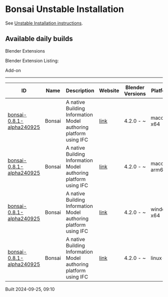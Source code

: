 # Bonsai Unstable Installation

See [Unstable Installation instructions](https://docs.bonsaibim.org/guides/development/installation.html#unstable-installation).

## Available daily builds




Blender Extensions


Blender Extension Listing:


Add\-on




---




| ID | Name | Description | Website | Blender Versions | Platforms | Size |
| --- | --- | --- | --- | --- | --- | --- |
| [bonsai\-0\.8\.1\-alpha240925](https://github.com/IfcOpenShell/IfcOpenShell/releases/download/bonsai-0.8.1-alpha240925/bonsai_py311-0.8.1-alpha240925-macos-x64.zip?repository=https://raw.githubusercontent.com/IfcOpenShell/bonsai_unstable_repo/main/index.json&blender_version_min=4.2.0&platforms=macos-x64) | Bonsai | A native Building Information Model authoring platform using IFC | [link](https://bonsaibim.org/) | 4\.2\.0 \- \~ | macos\-x64 | 103\.5MB |
| [bonsai\-0\.8\.1\-alpha240925](https://github.com/IfcOpenShell/IfcOpenShell/releases/download/bonsai-0.8.1-alpha240925/bonsai_py311-0.8.1-alpha240925-macos-arm64.zip?repository=https://raw.githubusercontent.com/IfcOpenShell/bonsai_unstable_repo/main/index.json&blender_version_min=4.2.0&platforms=macos-arm64) | Bonsai | A native Building Information Model authoring platform using IFC | [link](https://bonsaibim.org/) | 4\.2\.0 \- \~ | macos\-arm64 | 103\.3MB |
| [bonsai\-0\.8\.1\-alpha240925](https://github.com/IfcOpenShell/IfcOpenShell/releases/download/bonsai-0.8.1-alpha240925/bonsai_py311-0.8.1-alpha240925-windows-x64.zip?repository=https://raw.githubusercontent.com/IfcOpenShell/bonsai_unstable_repo/main/index.json&blender_version_min=4.2.0&platforms=windows-x64) | Bonsai | A native Building Information Model authoring platform using IFC | [link](https://bonsaibim.org/) | 4\.2\.0 \- \~ | windows\-x64 | 83\.4MB |
| [bonsai\-0\.8\.1\-alpha240925](https://github.com/IfcOpenShell/IfcOpenShell/releases/download/bonsai-0.8.1-alpha240925/bonsai_py311-0.8.1-alpha240925-linux-x64.zip?repository=https://raw.githubusercontent.com/IfcOpenShell/bonsai_unstable_repo/main/index.json&blender_version_min=4.2.0&platforms=linux-x64) | Bonsai | A native Building Information Model authoring platform using IFC | [link](https://bonsaibim.org/) | 4\.2\.0 \- \~ | linux\-x64 | 108\.3MB |


Built 2024\-09\-25, 09:10




